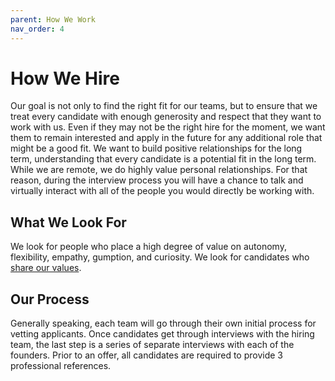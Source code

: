 ```yaml
---
parent: How We Work
nav_order: 4
---
```

# How We Hire
Our goal is not only to find the right fit for our teams, but to ensure that we treat every candidate with enough generosity and respect that they want to work with us.  Even if they may not be the right hire for the moment, we want them to remain interested and apply in the future for any additional role that might be a good fit.  We want to build positive relationships for the long term, understanding that every candidate is a potential fit in the long term. While we are remote, we do highly value personal relationships. For that reason, during the interview process you will have a chance to talk and virtually interact with all of the people you would directly be working with.

## What We Look For
We look for people who place a high degree of value on autonomy, flexibility, empathy, gumption, and curiosity.  We look for candidates who [share our values](../values/index.md).

## Our Process
Generally speaking, each team will go through their own initial process for vetting applicants.  Once candidates get through interviews with the hiring team, the last step is a series of separate interviews with each of the founders.  Prior to an offer, all candidates are required to provide 3 professional references.
